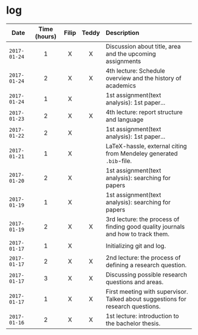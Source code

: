 # log

| Date | Time (hours) | Filip | Teddy | Description |
| ---- |:------------:|:-----:|:-----:|:----------- |
|`2017-01-24`|1|X|X|Discussion about title, area and the upcoming assignments|
|`2017-01-24`|2|X|X|4th lecture: Schedule overview and the history of academics|
|`2017-01-24`|1|X||1st assignment(text analysis): 1st paper...|
|`2017-01-23`|2|X|X|4th lecture: report structure and language|
|`2017-01-22`|2|X||1st assignment(text analysis): 1st paper...|
|`2017-01-21`|1|X||LaTeX-hassle, external citing from Mendeley generated `.bib`-file.|
|`2017-01-20`|2|X||1st assignment(text analysis): searching for papers|
|`2017-01-19`|1|X||1st assignment(text analysis): searching for papers|
|`2017-01-19`|2|X|X|3rd lecture: the process of finding good quality journals and how to track them.|
|`2017-01-17`|1|X||Initializing git and log.|
|`2017-01-17`|2|X|X|2nd lecture: the process of defining a research question.|
|`2017-01-17`|3|X|X|Discussing possible research questions and areas.|
|`2017-01-17`|1|X|X|First meeting with supervisor. Talked about suggestions for research questions.|
|`2017-01-16`|2|X|X|1st lecture: introduction to the bachelor thesis.|

